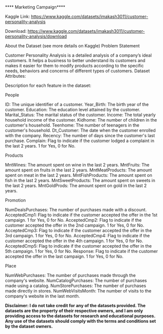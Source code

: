 **** Marketing Campaign****

Kaggle Link: https://www.kaggle.com/datasets/imakash3011/customer-personality-analysis

Download: https://www.kaggle.com/datasets/imakash3011/customer-personality-analysis/download

About the Dataset (see more details on Kaggle)
Problem Statement

Customer Personality Analysis is a detailed analysis of a company’s ideal customers. It helps a business to better understand its customers and makes it easier for them to modify products according to the specific needs, behaviors and concerns of different types of customers.
Dataset Attributes:

Description for each feature in the dataset:

People

ID: The unique identifier of a customer.
Year_Birth: The birth year of the customer.
Education: The education level attained by the customer.
Marital_Status: The marital status of the customer.
Income: The total yearly household income of the customer.
Kidhome: The number of children in the customer's household.
Teenhome: The number of teenagers in the customer's household.
Dt_Customer: The date when the customer enrolled with the company.
Recency: The number of days since the customer's last purchase.
Complain: Flag to indicate if the customer lodged a complaint in the last 2 years. 1 for Yes, 0 for No.

Products

MntWines: The amount spent on wine in the last 2 years.
MntFruits: The amount spent on fruits in the last 2 years.
MntMeatProducts: The amount spent on meat in the last 2 years.
MntFishProducts: The amount spent on fish in the last 2 years.
MntSweetProducts: The amount spent on sweets in the last 2 years.
MntGoldProds: The amount spent on gold in the last 2 years.

Promotion

NumDealsPurchases: The number of purchases made with a discount.
AcceptedCmp1: Flag to indicate if the customer accepted the offer in the 1st campaign. 1 for Yes, 0 for No.
AcceptedCmp2: Flag to indicate if the customer accepted the offer in the 2nd campaign. 1 for Yes, 0 for No.
AcceptedCmp3: Flag to indicate if the customer accepted the offer in the 3rd campaign. 1 for Yes, 0 for No.
AcceptedCmp4: Flag to indicate if the customer accepted the offer in the 4th campaign. 1 for Yes, 0 for No.
AcceptedCmp5: Flag to indicate if the customer accepted the offer in the 5th campaign. 1 for Yes, 0 for No.
Response: Flag to indicate if the customer accepted the offer in the last campaign. 1 for Yes, 0 for No.

Place

NumWebPurchases: The number of purchases made through the company's website.
NumCatalogPurchases: The number of purchases made using a catalog.
NumStorePurchases: The number of purchases made directly in stores.
NumWebVisitsMonth: The number of visits to the company's website in the last month.

**Disclaimer: I do not take credit for any of the datasets provided. The datasets are the property of their respective owners, and I am only providing access to the datasets for research and educational purposes. Any use of the datasets should comply with the terms and conditions set by the dataset owners.**
